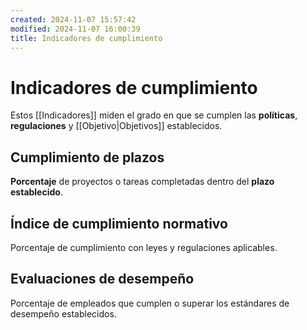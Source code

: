 ```yaml
---
created: 2024-11-07 15:57:42
modified: 2024-11-07 16:00:39
title: Indicadores de cumplimiento
---
```


# Indicadores de cumplimiento

Estos [[Indicadores]] miden el grado en que se cumplen las **políticas**, **regulaciones** y [[Objetivo|Objetivos]] establecidos.

## Cumplimiento de plazos

**Porcentaje** de proyectos o tareas completadas dentro del **plazo establecido**.

## Índice de cumplimiento normativo

Porcentaje de cumplimiento con leyes y regulaciones aplicables.

## Evaluaciones de desempeño

Porcentaje de empleados que cumplen o superar los estándares de desempeño establecidos.
